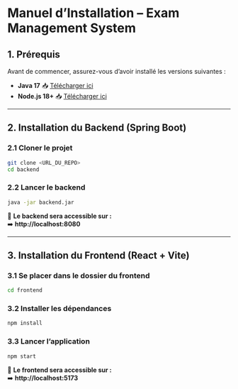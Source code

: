 
# **Manuel d’Installation – Exam Management System**

## **1. Prérequis**
Avant de commencer, assurez-vous d’avoir installé les versions suivantes :

- **Java 17** 📥 [Télécharger ici](https://www.oracle.com/java/technologies/javase/jdk17-archive-downloads.html)
- **Node.js 18+** 📥 [Télécharger ici](https://nodejs.org/)

---

## **2. Installation du Backend (Spring Boot)**
### **2.1 Cloner le projet**
```bash
git clone <URL_DU_REPO>
cd backend
```
### **2.2 Lancer le backend**
```bash
java -jar backend.jar
```
📌 **Le backend sera accessible sur :**  
➡️ **http://localhost:8080**

---

## **3. Installation du Frontend (React + Vite)**
### **3.1 Se placer dans le dossier du frontend**
```bash
cd frontend
```

### **3.2 Installer les dépendances**
```bash
npm install
```

### **3.3 Lancer l’application**
```bash
npm start
```
📌 **Le frontend sera accessible sur :**  
➡️ **http://localhost:5173**

